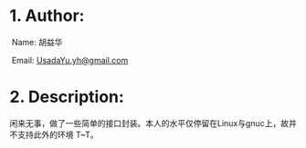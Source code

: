 # 1. Author:

​	Name: 胡益华

​	Email: UsadaYu.yh@gmail.com




# 2. Description:

​	闲来无事，做了一些简单的接口封装。本人的水平仅停留在Linux与gnuc上，故并不支持此外的环境 T~T。
